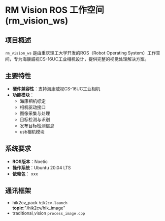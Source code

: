 # RM Vision ROS 工作空间 (rm_vision_ws)

## 项目概述
`rm_vision_ws` 是由重庆理工大学开发的ROS（Robot Operating System）工作空间，专为海康威视CS-16UC工业相机设计，提供完整的视觉处理解决方案。

## 主要特性
- **硬件兼容性**：支持海康威视CS-16UC工业相机
- **功能模块**：
  - 海康相机标定
  - 相机驱动接口
  - 图像采集与处理
  - 目标检测与识别
  - 发布目标检测信息
  - usb相机模块

## 系统要求
- **ROS版本**：Noetic
- **操作系统**：Ubuntu 20.04 LTS
- **依赖包**：
    xxx

##  通讯框架
- hik2cv_pack
`hik2cv.launch`   
**topic:**"/hik2cv/hik_image"   
- traditional_vision
`process_image.cpp`   
